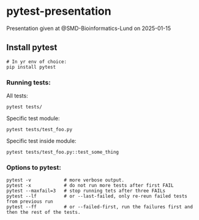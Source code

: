 # pytest-presentation

Presentation given at @SMD-Bioinformatics-Lund on 2025-01-15

## Install pytest

```
# In yr env of choice:
pip install pytest
```

### Running tests:

All tests:

```
pytest tests/
```

Specific test module:

```
pytest tests/test_foo.py
```

Specific test inside module:

```
pytest tests/test_foo.py::test_some_thing
```

### Options to pytest:

```
pytest -v            # more verbose output.
pytest -x            # do not run more tests after first FAIL
pytest --maxfail=3   # stop running tets after three FAILs
pytest --lf          # or --last-failed, only re-reun failed tests from previous run
pytest --ff          # or --failed-first, run the failures first and then the rest of the tests.
```
